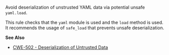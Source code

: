 Avoid deserialization of unstrusted YAML data via potential unsafe `yaml.load`.

This rule checks that the `yaml` module is used and the `load` method is used. It recommends the usage of `safe_load` that prevents unsafe deserialization.

**See Also**

 - [CWE-502 - Deserialization of Untrusted Data](https://cwe.mitre.org/data/definitions/502.html)